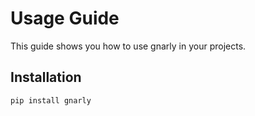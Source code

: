 # Usage Guide

This guide shows you how to use gnarly in your projects.

## Installation

```bash
pip install gnarly
```



